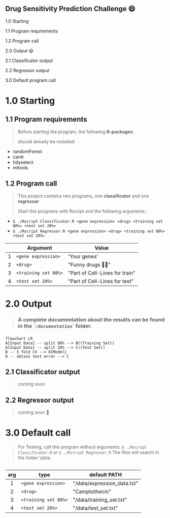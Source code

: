 ## Drug Sensitivity Prediction Challenge :smile:

1.0 Starting

1.1 Program requirements

1.2 Program call

2.0 Output :smiley:

2.1 Classificator output

2.2 Regressor output

3.0 Default program call

# 1.0 Starting

## 1.1 Program requirements

> Before starting the program, the following **R-packages**:
>
> should already be installed:

-   randomForest
-   caret
-   tidyselect
-   mltools

## 1.2 Program call

> This project contains two programs, one **classificator** and one **regressor**
>
> Start this programs with Rscript and the following arguments :

-   `$ ./Rscript Classificator.R <gene expression> <drug> <training set 80%> <test set 20%>`
-   `$ ./Rscript Regressor.R <gene expression> <drug> <training set 80%> <test set 20%>`

|     | Argument             | Value                             |
|-----|----------------------|-----------------------------------|
| 1   | `<gene expression>`  | 'Your genes'                      |
| 2   | `<drug>`             | "Funny drugs :pill::see_no_evil:" |
| 3   | `<training set 80%>` | "Part of Cell-Lines for train"    |
| 4   | `<test set 20%>`     | "Part of Cell-Lines for test"     |

# 2.0 Output

> ### A complete documentation about the results can be found in the \``/documentation`\` folder.

### 

``` mermaid
flowchart LR
A[Input Data] -- split 80% --> B((Training Set))
A[Input Data] -- split 20% --> C((Test Set))
B -- 5 fold CV --> D{Model}
D -- obtain test error --> C
```

## 2.1 Classificator output

> coming soon

## 2.2 Regressor output

> coming soon :eyes:

# 

# 3.0 Default call

> For Testing, call this program without arguments: `$ ./Rscript Classificator.R` or `$ ./Rscript Regressor.R` The files will search in the folder \data

## 

| arg | type                 | default PATH                   |
|:---:|----------------------|--------------------------------|
|  1  | `<gene expression>`  | "/data/expression_data.txt"    |
|  2  | `<drug>`             | "Camptothecin"                 |
|  3  | `<training set 80%>` | "/data/training_set.txt"       |
|  4  | `<test set 20%>`     | "/data/test_set.txt"           |

# 
